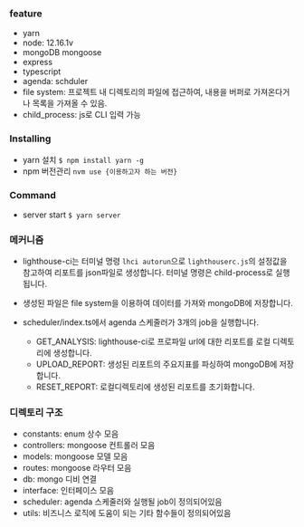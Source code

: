 ### feature

- yarn
- node: 12.16.1v
- mongoDB mongoose
- express
- typescript
- agenda: schduler
- file system: 프로젝트 내 디렉토리의 파일에 접근하여, 내용을 버퍼로 가져온다거나 목록을 가져올 수 있음.
- child_process: js로 CLI 입력 가능

### Installing

- yarn 설치
  `$ npm install yarn -g`
- npm 버전관리
  `nvm use {이용하고자 하는 버전}`

### Command

- server start
  `$ yarn server`

### 메커니즘

- lighthouse-ci는 터미널 명령 `lhci autorun`으로 `lighthouserc.js`의 설정값을 참고하여 리포트를 json파일로 생성합니다. 터미널 명령은 child-process로 실행됩니다.
- 생성된 파일은 file system을 이용하여 데이터를 가져와 mongoDB에 저장합니다.

- scheduler/index.ts에서 agenda 스케줄러가 3개의 job을 실행합니다.
  - GET_ANALYSIS: lighthouse-ci로 프로파일 url에 대한 리포트를 로컬 디렉토리에 생성합니다.
  - UPLOAD_REPORT: 생성된 리포트의 주요지표를 파싱하여 mongoDB에 저장합니다.
  - RESET_REPORT: 로컬디렉토리에 생성된 리포트를 초기화합니다.

### 디렉토리 구조

- constants: enum 상수 모음
- controllers: mongoose 컨트롤러 모음
- models: mongoose 모델 모음
- routes: mongoose 라우터 모음
- db: mongo 디비 연결
- interface: 인터페이스 모음
- scheduler: agenda 스케줄러와 실행될 job이 정의되어있음
- utils: 비즈니스 로직에 도움이 되는 기타 함수들이 정의되어있음
